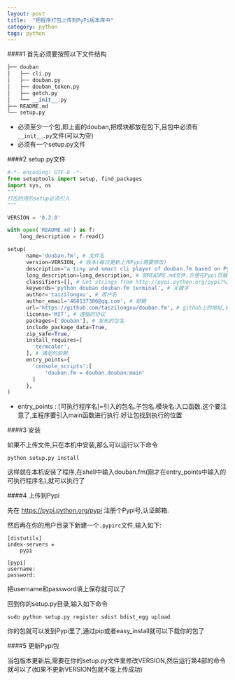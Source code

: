 ```yaml
---
layout: post
title:  "把程序打包上传到PyPi版本库中"
category: python
tags: python
---
```


####1 首先必须要按照以下文件结构

```python
├── douban
│   ├── cli.py
│   ├── douban.py
│   ├── douban_token.py
│   ├── getch.py
│   └── __init__.py
├── README.md
└── setup.py

```

* 必须至少一个包,即上面的douban,把模块都放在包下,且包中必须有```__init__.py```文件(可以为空)
* 必须有一个setup.py文件

####2 setup.py文件

```python
#-*- encoding: UTF-8 -*-
from setuptools import setup, find_packages
import sys, os
"""
打包的用的setup必须引入
"""

VERSION = '0.2.0'

with open('README.md') as f:
    long_description = f.read()

setup(
	  name='douban.fm', # 文件名
      version=VERSION, # 版本(每次更新上传Pypi需要修改)
      description="a tiny and smart cli player of douban.fm based on Python",
      long_description=long_description, # 放README.md文件,方便在Pypi页展示
      classifiers=[], # Get strings from http://pypi.python.org/pypi?%3Aaction=list_classifiers
      keywords='python douban douban.fm terminal', # 关键字
      author='taizilongxu', # 用户名
      author_email='468137306@qq.com', # 邮箱
      url='https://github.com/taizilongxu/douban.fm', # github上的地址,别的地址也可以
      license='MIT', # 遵循的协议
      packages=['douban'], # 发布的包名
      include_package_data=True,
      zip_safe=True,
      install_requires=[
        'termcolor',
      ], # 满足的依赖
      entry_points={
        'console_scripts':[
            'douban.fm = douban.douban:main' 
        ]
      },
)
```

*  entry_points : [可执行程序名]=引入的包名.子包名.模块名:入口函数.这个要注意了,主程序要引入main函数进行执行.好让包找到执行的位置

####3 安装

如果不上传文件,只在本机中安装,那么可以运行以下命令

```
python setup.py install
```

这样就在本机安装了程序,在shell中输入douban.fm(刚才在entry_points中输入的可执行程序名),就可以执行了

####4 上传到Pypi

先在 https://pypi.python.org/pypi 注册个Pypi号,认证邮箱.

然后再在你的用户目录下新建一个```.pypirc```文件,输入如下:

```
[distutils]
index-servers =
    pypi

[pypi]
username:
password:

```

把username和password填上保存就可以了

回到你的setup.py目录,输入如下命令

```
sudo python setup.py register sdist bdist_egg upload
```

你的包就可以发到Pypi里了,通过pip或者easy_install就可以下载你的包了

####5 更新Pypi包

当包版本更新后,需要在你的setup.py文件里修改VERSION,然后运行第4部的命令就可以了(如果不更新VERSION包就不能上传成功)
